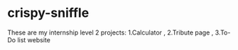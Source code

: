 # crispy-sniffle
These are my internship level 2 projects: 1.Calculator , 2.Tribute page , 3.To-Do list website
